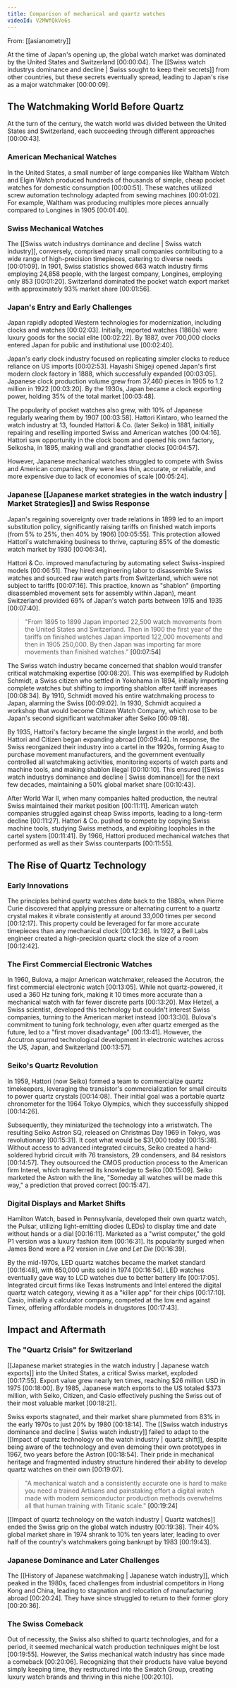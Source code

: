 ```yaml
---
title: Comparison of mechanical and quartz watches
videoId: V2MWfQkVo6s
---
```


From: [[asianometry]] <br/> 

At the time of Japan's opening up, the global watch market was dominated by the United States and Switzerland <a class="yt-timestamp" data-t="00:00:04">[00:00:04]</a>. The [[Swiss watch industrys dominance and decline | Swiss sought to keep their secrets]] from other countries, but these secrets eventually spread, leading to Japan's rise as a major watchmaker <a class="yt-timestamp" data-t="00:00:09">[00:00:09]</a>.

## The Watchmaking World Before Quartz

At the turn of the century, the watch world was divided between the United States and Switzerland, each succeeding through different approaches <a class="yt-timestamp" data-t="00:00:43">[00:00:43]</a>.

### American Mechanical Watches
In the United States, a small number of large companies like Waltham Watch and Elgin Watch produced hundreds of thousands of simple, cheap pocket watches for domestic consumption <a class="yt-timestamp" data-t="00:00:51">[00:00:51]</a>. These watches utilized screw automation technology adapted from sewing machines <a class="yt-timestamp" data-t="00:01:02">[00:01:02]</a>. For example, Waltham was producing multiples more pieces annually compared to Longines in 1905 <a class="yt-timestamp" data-t="00:01:40">[00:01:40]</a>.

### Swiss Mechanical Watches
The [[Swiss watch industrys dominance and decline | Swiss watch industry]], conversely, comprised many small companies contributing to a wide range of high-precision timepieces, catering to diverse needs <a class="yt-timestamp" data-t="00:01:09">[00:01:09]</a>. In 1901, Swiss statistics showed 663 watch industry firms employing 24,858 people, with the largest company, Longines, employing only 853 <a class="yt-timestamp" data-t="00:01:20">[00:01:20]</a>. Switzerland dominated the pocket watch export market with approximately 93% market share <a class="yt-timestamp" data-t="00:01:56">[00:01:56]</a>.

### Japan's Entry and Early Challenges
Japan rapidly adopted Western technologies for modernization, including clocks and watches <a class="yt-timestamp" data-t="00:02:03">[00:02:03]</a>. Initially, imported watches (1860s) were luxury goods for the social elite <a class="yt-timestamp" data-t="00:02:22">[00:02:22]</a>. By 1887, over 700,000 clocks entered Japan for public and institutional use <a class="yt-timestamp" data-t="00:02:40">[00:02:40]</a>.

Japan's early clock industry focused on replicating simpler clocks to reduce reliance on US imports <a class="yt-timestamp" data-t="00:02:53">[00:02:53]</a>. Hayashi Shigeji opened Japan's first modern clock factory in 1888, which successfully expanded <a class="yt-timestamp" data-t="00:03:05">[00:03:05]</a>. Japanese clock production volume grew from 37,460 pieces in 1905 to 1.2 million in 1922 <a class="yt-timestamp" data-t="00:03:20">[00:03:20]</a>. By the 1930s, Japan became a clock exporting power, holding 35% of the total market <a class="yt-timestamp" data-t="00:03:48">[00:03:48]</a>.

The popularity of pocket watches also grew, with 10% of Japanese regularly wearing them by 1907 <a class="yt-timestamp" data-t="00:03:58">[00:03:58]</a>. Hattori Kintaro, who learned the watch industry at 13, founded Hattori & Co. (later Seiko) in 1881, initially repairing and reselling imported Swiss and American watches <a class="yt-timestamp" data-t="00:04:16">[00:04:16]</a>. Hattori saw opportunity in the clock boom and opened his own factory, Seikosha, in 1895, making wall and grandfather clocks <a class="yt-timestamp" data-t="00:04:57">[00:04:57]</a>.

However, Japanese mechanical watches struggled to compete with Swiss and American companies; they were less thin, accurate, or reliable, and more expensive due to lack of economies of scale <a class="yt-timestamp" data-t="00:05:24">[00:05:24]</a>.

### Japanese [[Japanese market strategies in the watch industry | Market Strategies]] and Swiss Response
Japan's regaining sovereignty over trade relations in 1899 led to an import substitution policy, significantly raising tariffs on finished watch imports (from 5% to 25%, then 40% by 1906) <a class="yt-timestamp" data-t="00:05:55">[00:05:55]</a>. This protection allowed Hattori's watchmaking business to thrive, capturing 85% of the domestic watch market by 1930 <a class="yt-timestamp" data-t="00:06:34">[00:06:34]</a>.

Hattori & Co. improved manufacturing by automating select Swiss-inspired models <a class="yt-timestamp" data-t="00:06:51">[00:06:51]</a>. They hired engineering labor to disassemble Swiss watches and sourced raw watch parts from Switzerland, which were not subject to tariffs <a class="yt-timestamp" data-t="00:07:16">[00:07:16]</a>. This practice, known as "shablon" (importing disassembled movement sets for assembly within Japan), meant Switzerland provided 69% of Japan's watch parts between 1915 and 1935 <a class="yt-timestamp" data-t="00:07:40">[00:07:40]</a>.

> "From 1895 to 1899 Japan imported 22,500 watch movements from the United States and Switzerland. Then in 1900 the first year of the tariffs on finished watches Japan imported 122,000 movements and then in 1905 250,000. By then Japan was importing far more movements than finished watches." <a class="yt-timestamp" data-t="00:07:54">[00:07:54]</a>

The Swiss watch industry became concerned that shablon would transfer critical watchmaking expertise <a class="yt-timestamp" data-t="00:08:20">[00:08:20]</a>. This was exemplified by Rudolph Schmidt, a Swiss citizen who settled in Yokohama in 1894, initially importing complete watches but shifting to importing shablon after tariff increases <a class="yt-timestamp" data-t="00:08:34">[00:08:34]</a>. By 1910, Schmidt moved his entire watchmaking process to Japan, alarming the Swiss <a class="yt-timestamp" data-t="00:09:02">[00:09:02]</a>. In 1930, Schmidt acquired a workshop that would become Citizen Watch Company, which rose to be Japan's second significant watchmaker after Seiko <a class="yt-timestamp" data-t="00:09:18">[00:09:18]</a>.

By 1935, Hattori's factory became the single largest in the world, and both Hattori and Citizen began expanding abroad <a class="yt-timestamp" data-t="00:09:44">[00:09:44]</a>. In response, the Swiss reorganized their industry into a cartel in the 1920s, forming Asag to purchase movement manufacturers, and the government eventually controlled all watchmaking activities, monitoring exports of watch parts and machine tools, and making shablon illegal <a class="yt-timestamp" data-t="00:10:10">[00:10:10]</a>. This ensured [[Swiss watch industrys dominance and decline | Swiss dominance]] for the next few decades, maintaining a 50% global market share <a class="yt-timestamp" data-t="00:10:43">[00:10:43]</a>.

After World War II, when many companies halted production, the neutral Swiss maintained their market position <a class="yt-timestamp" data-t="00:11:11">[00:11:11]</a>. American watch companies struggled against cheap Swiss imports, leading to a long-term decline <a class="yt-timestamp" data-t="00:11:27">[00:11:27]</a>. Hattori & Co. pushed to compete by copying Swiss machine tools, studying Swiss methods, and exploiting loopholes in the cartel system <a class="yt-timestamp" data-t="00:11:41">[00:11:41]</a>. By 1966, Hattori produced mechanical watches that performed as well as their Swiss counterparts <a class="yt-timestamp" data-t="00:11:55">[00:11:55]</a>.

## The Rise of Quartz Technology

### Early Innovations
The principles behind quartz watches date back to the 1880s, when Pierre Curie discovered that applying pressure or alternating current to a quartz crystal makes it vibrate consistently at around 33,000 times per second <a class="yt-timestamp" data-t="00:12:17">[00:12:17]</a>. This property could be leveraged for far more accurate timepieces than any mechanical clock <a class="yt-timestamp" data-t="00:12:36">[00:12:36]</a>. In 1927, a Bell Labs engineer created a high-precision quartz clock the size of a room <a class="yt-timestamp" data-t="00:12:42">[00:12:42]</a>.

### The First Commercial Electronic Watches
In 1960, Bulova, a major American watchmaker, released the Accutron, the first commercial electronic watch <a class="yt-timestamp" data-t="00:13:05">[00:13:05]</a>. While not quartz-powered, it used a 360 Hz tuning fork, making it 10 times more accurate than a mechanical watch with far fewer discrete parts <a class="yt-timestamp" data-t="00:13:20">[00:13:20]</a>. Max Hetzel, a Swiss scientist, developed this technology but couldn't interest Swiss companies, turning to the American market instead <a class="yt-timestamp" data-t="00:13:30">[00:13:30]</a>. Bulova's commitment to tuning fork technology, even after quartz emerged as the future, led to a "first mover disadvantage" <a class="yt-timestamp" data-t="00:13:41">[00:13:41]</a>. However, the Accutron spurred technological development in electronic watches across the US, Japan, and Switzerland <a class="yt-timestamp" data-t="00:13:57">[00:13:57]</a>.

### Seiko's Quartz Revolution
In 1959, Hattori (now Seiko) formed a team to commercialize quartz timekeepers, leveraging the transistor's commercialization for small circuits to power quartz crystals <a class="yt-timestamp" data-t="00:14:08">[00:14:08]</a>. Their initial goal was a portable quartz chronometer for the 1964 Tokyo Olympics, which they successfully shipped <a class="yt-timestamp" data-t="00:14:26">[00:14:26]</a>.

Subsequently, they miniaturized the technology into a wristwatch. The resulting Seiko Astron SQ, released on Christmas Day 1969 in Tokyo, was revolutionary <a class="yt-timestamp" data-t="00:15:31">[00:15:31]</a>. It cost what would be $31,000 today <a class="yt-timestamp" data-t="00:15:38">[00:15:38]</a>. Without access to advanced integrated circuits, Seiko created a hand-soldered hybrid circuit with 76 transistors, 29 condensers, and 84 resistors <a class="yt-timestamp" data-t="00:14:57">[00:14:57]</a>. They outsourced the CMOS production process to the American firm Interel, which transferred its knowledge to Seiko <a class="yt-timestamp" data-t="00:15:09">[00:15:09]</a>. Seiko marketed the Astron with the line, "Someday all watches will be made this way," a prediction that proved correct <a class="yt-timestamp" data-t="00:15:47">[00:15:47]</a>.

### Digital Displays and Market Shifts
Hamilton Watch, based in Pennsylvania, developed their own quartz watch, the Pulsar, utilizing light-emitting diodes (LEDs) to display time and date without hands or a dial <a class="yt-timestamp" data-t="00:16:11">[00:16:11]</a>. Marketed as a "wrist computer," the gold P1 version was a luxury fashion item <a class="yt-timestamp" data-t="00:16:31">[00:16:31]</a>. Its popularity surged when James Bond wore a P2 version in *Live and Let Die* <a class="yt-timestamp" data-t="00:16:39">[00:16:39]</a>.

By the mid-1970s, LED quartz watches became the market standard <a class="yt-timestamp" data-t="00:16:48">[00:16:48]</a>, with 650,000 units sold in 1974 <a class="yt-timestamp" data-t="00:16:54">[00:16:54]</a>. LED watches eventually gave way to LCD watches due to better battery life <a class="yt-timestamp" data-t="00:17:05">[00:17:05]</a>. Integrated circuit firms like Texas Instruments and Intel entered the digital quartz watch category, viewing it as a "killer app" for their chips <a class="yt-timestamp" data-t="00:17:10">[00:17:10]</a>. Casio, initially a calculator company, competed at the low end against Timex, offering affordable models in drugstores <a class="yt-timestamp" data-t="00:17:43">[00:17:43]</a>.

## Impact and Aftermath

### The "Quartz Crisis" for Switzerland
[[Japanese market strategies in the watch industry | Japanese watch exports]] into the United States, a critical Swiss market, exploded <a class="yt-timestamp" data-t="00:17:55">[00:17:55]</a>. Export value grew nearly ten times, reaching $26 million USD in 1975 <a class="yt-timestamp" data-t="00:18:00">[00:18:00]</a>. By 1985, Japanese watch exports to the US totaled $373 million, with Seiko, Citizen, and Casio effectively pushing the Swiss out of their most valuable market <a class="yt-timestamp" data-t="00:18:21">[00:18:21]</a>.

Swiss exports stagnated, and their market share plummeted from 83% in the early 1970s to just 20% by 1980 <a class="yt-timestamp" data-t="00:18:14">[00:18:14]</a>. The [[Swiss watch industrys dominance and decline | Swiss watch industry]] failed to adapt to the [[Impact of quartz technology on the watch industry | quartz shift]], despite being aware of the technology and even demoing their own prototypes in 1967, two years before the Astron <a class="yt-timestamp" data-t="00:18:54">[00:18:54]</a>. Their pride in mechanical heritage and fragmented industry structure hindered their ability to develop quartz watches on their own <a class="yt-timestamp" data-t="00:19:07">[00:19:07]</a>.

> "A mechanical watch and a consistently accurate one is hard to make you need a trained Artisans and painstaking effort a digital watch made with modern semiconductor production methods overwhelms all that human training with Titanic scale." <a class="yt-timestamp" data-t="00:19:24">[00:19:24]</a>

[[Impact of quartz technology on the watch industry | Quartz watches]] ended the Swiss grip on the global watch industry <a class="yt-timestamp" data-t="00:19:38">[00:19:38]</a>. Their 40% global market share in 1974 shrank to 10% ten years later, leading to over half of the country's watchmakers going bankrupt by 1983 <a class="yt-timestamp" data-t="00:19:43">[00:19:43]</a>.

### Japanese Dominance and Later Challenges
The [[History of Japanese watchmaking | Japanese watch industry]], which peaked in the 1980s, faced challenges from industrial competitors in Hong Kong and China, leading to stagnation and relocation of manufacturing abroad <a class="yt-timestamp" data-t="00:20:24">[00:20:24]</a>. They have since struggled to return to their former glory <a class="yt-timestamp" data-t="00:20:36">[00:20:36]</a>.

### The Swiss Comeback
Out of necessity, the Swiss also shifted to quartz technologies, and for a period, it seemed mechanical watch production techniques might be lost <a class="yt-timestamp" data-t="00:19:55">[00:19:55]</a>. However, the Swiss mechanical watch industry has since made a comeback <a class="yt-timestamp" data-t="00:20:06">[00:20:06]</a>. Recognizing that their products have value beyond simply keeping time, they restructured into the Swatch Group, creating luxury watch brands and thriving in this niche <a class="yt-timestamp" data-t="00:20:10">[00:20:10]</a>.